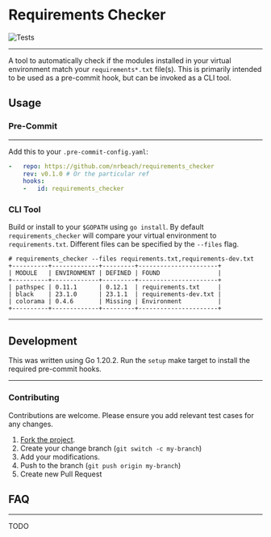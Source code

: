 # Requirements Checker

![Tests](https://github.com/nrbeach/requirements_checker/actions/workflows/test.yml/badge.svg?branch=main)

---

A tool to automatically check if the modules installed in your virtual environment
match your `requirements*.txt` file(s). This is primarily intended to be used as
a pre-commit hook, but can be invoked as a CLI tool.

## Usage

### Pre-Commit

---

Add this to your `.pre-commit-config.yaml`:

```yaml
-   repo: https://github.com/nrbeach/requirements_checker
    rev: v0.1.0 # Or the particular ref
    hooks:
    -   id: requirements_checker
```

### CLI Tool

Build or install to your `$GOPATH` using `go install`. By default
`requirements_checker` will compare your virtual environment to
`requirements.txt`. Different files can be specified by the `--files` flag.


```shell
# requirements_checker --files requirements.txt,requirements-dev.txt
+----------+-------------+---------+----------------------+
| MODULE   | ENVIRONMENT | DEFINED | FOUND                |
+----------+-------------+---------+----------------------+
| pathspec | 0.11.1      | 0.12.1  | requirements.txt     |
| black    | 23.1.0      | 23.1.1  | requirements-dev.txt |
| colorama | 0.4.6       | Missing | Environment          |
+----------+-------------+---------+----------------------+
```

---

## Development

This was written using Go 1.20.2. Run the `setup` make target to install the required pre-commit hooks.

---

### Contributing

Contributions are welcome. Please ensure you add relevant test cases for any changes.

1. [Fork the project](https://github.com/nrbeach/requirements_checker/fork).
1. Create your change branch (`git switch -c my-branch`)
1. Add your modifications.
1. Push to the branch (`git push origin my-branch`)
1. Create new Pull Request


## FAQ

---

TODO
